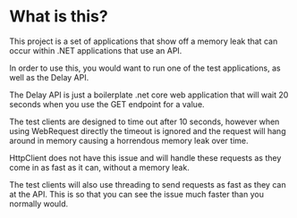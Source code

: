 # What is this?
This project is a set of applications that show off a memory leak that can occur within .NET applications that use an API.

In order to use this, you would want to run one of the test applications, as well as the Delay API.

The Delay API is just a boilerplate .net core web application that will wait 20 seconds when you use the GET endpoint for a value.

The test clients are designed to time out after 10 seconds, however when using WebRequest directly the timeout is ignored and the request will hang around in memory causing a horrendous memory leak over time.

HttpClient does not have this issue and will handle these requests as they come in as fast as it can, without a memory leak.

The test clients will also use threading to send requests as fast as they can at the API. This is so that you can see the issue much faster than you normally would.
